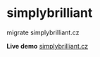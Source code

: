 # simplybrilliant
migrate simplybrilliant.cz


**Live demo**
[simplybrilliant.cz](https://the-el0.github.io/simplybrilliant/)
